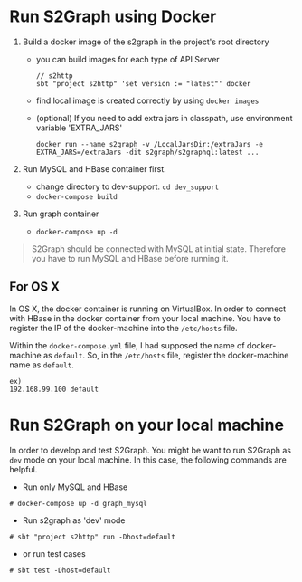 <!---
/*
 * Licensed to the Apache Software Foundation (ASF) under one
 * or more contributor license agreements.  See the NOTICE file
 * distributed with this work for additional information
 * regarding copyright ownership.  The ASF licenses this file
 * to you under the Apache License, Version 2.0 (the
 * "License"); you may not use this file except in compliance
 * with the License.  You may obtain a copy of the License at
 *
 *   http://www.apache.org/licenses/LICENSE-2.0
 *
 * Unless required by applicable law or agreed to in writing,
 * software distributed under the License is distributed on an
 * "AS IS" BASIS, WITHOUT WARRANTIES OR CONDITIONS OF ANY
 * KIND, either express or implied.  See the License for the
 * specific language governing permissions and limitations
 * under the License.
 */
--->

# Run S2Graph using Docker

1. Build a docker image of the s2graph in the project's root directory
    - you can build images for each type of API Server
        ```
        // s2http
        sbt "project s2http" 'set version := "latest"' docker
        ```

    - find local image is created correctly by using `docker images`

    - (optional) If you need to add extra jars in classpath, use environment variable 'EXTRA_JARS'
        ```
        docker run --name s2graph -v /LocalJarsDir:/extraJars -e EXTRA_JARS=/extraJars -dit s2graph/s2graphql:latest ...
        ```

2. Run MySQL and HBase container first.
    - change directory to dev-support. `cd dev_support`
    - `docker-compose build`
3. Run graph container
    - `docker-compose up -d`

> S2Graph should be connected with MySQL at initial state. Therefore you have to run MySQL and HBase before running it.

## For OS X

In OS X, the docker container is running on VirtualBox. In order to connect with HBase in the docker container from your local machine. You have to register the IP of the docker-machine into the `/etc/hosts` file.

Within the `docker-compose.yml` file, I had supposed the name of docker-machine as `default`. So, in the `/etc/hosts` file, register the docker-machine name as `default`.

```
ex)
192.168.99.100 default
```

# Run S2Graph on your local machine

In order to develop and test S2Graph. You might be want to run S2Graph as `dev` mode on your local machine. In this case, the following commands are helpful.

- Run only MySQL and HBase

```
# docker-compose up -d graph_mysql
```

- Run s2graph as 'dev' mode

```
# sbt "project s2http" run -Dhost=default
```

- or run test cases

```
# sbt test -Dhost=default
```
